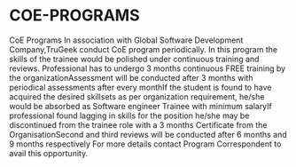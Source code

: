 # COE-PROGRAMS
CoE Programs In association with Global Software Development Company,TruGeek conduct CoE program periodically. In this program the skills of the trainee would be polished under continuous training and reviews.  Professional has to undergo 3 months continuous FREE training by the organizationAssessment will be conducted after 3 months with periodical assessments after every monthIf the student is found to have acquired the desired skillsets as per organization requirement, he/she would be absorbed as Software engineer Trainee with minimum salaryIf professional found lagging in skills for the position he/she may be discontinued from the trainee role with a 3 months Certificate from the OrganisationSecond and third reviews will be conducted after 6 months and 9 months respectively For more details contact Program Correspondent to avail this opportunity.
